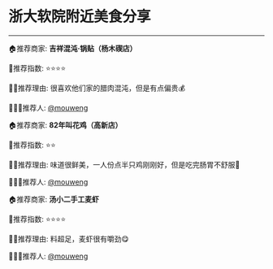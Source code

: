 # 浙大软院附近美食分享

------

🏠推荐商家: **吉祥混沌·锅贴（杨木碶店）**

🤩推荐指数: ⭐️⭐️⭐️⭐️

✍🏻推荐理由: 很喜欢他们家的腊肉混沌，但是有点偏贵💰

👨🏻‍💻推荐人: [@mouweng](https://github.com/mouweng)



🏠推荐商家: **82年叫花鸡（高新店）**

🤩推荐指数: ⭐️⭐️

✍🏻推荐理由: 味道很鲜美，一人份点半只鸡刚刚好，但是吃完肠胃不舒服🌚

👨🏻‍💻推荐人: [@mouweng](https://github.com/mouweng)



🏠推荐商家: **汤小二手工麦虾**

🤩推荐指数: ⭐️⭐️⭐️⭐️

✍🏻推荐理由: 料超足，麦虾很有嚼劲😋

👨🏻‍💻推荐人: [@mouweng](https://github.com/mouweng)

